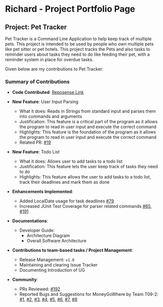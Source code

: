 # Richard - Project Portfolio Page

## Project: Pet Tracker

Pet Tracker is a Command Line Application to help keep track of multiple pets.
This project is intended to be used by people who own multiple pets like pet sitter or pet hotels.
This project tracks the Pets and also tasks to reminder users about tasks they need to do like feeding their pet,
with a reminder system in place for overdue tasks.

Given below are my contributions to Pet Tracker:

### Summary of Contributions
* **Code Contributed**: [Reposense Link](https://nus-cs2113-ay2223s2.github.io/tp-dashboard/?search=&sort=groupTitle&sortWithin=title&timeframe=commit&mergegroup=&groupSelect=groupByRepos&breakdown=true&checkedFileTypes=docs~functional-code~test-code~other&since=2023-02-17&tabOpen=true&tabType=authorship&tabAuthor=SpawnageLoong&tabRepo=AY2223S2-CS2113-T11-3%2Ftp%5Bmaster%5D&authorshipIsMergeGroup=false&authorshipFileTypes=docs~functional-code~test-code&authorshipIsBinaryFileTypeChecked=false&authorshipIsIgnoredFilesChecked=false)


* **New Feature**: User Input Parsing
    * What it does: Reads in Strings from standard input and parses them into commands and arguments
    * Justification: This feature is a critical part of the program as it allows the program to read in user input and
      execute the correct command
    * Highlights: This feature is the foundation of the program as it allows the program to read in user input and execute
      the correct command
    * Related PR:   [\#19](https://github.com/AY2223S2-CS2113-T11-3/tp/pull/19)


* **New Feature**: Todo List
    * What it does: Allows user to add tasks to a todo list
    * Justification: This feature lets the user keep track of tasks they need to do
    * Highlights: This feature allows the user to add tasks to a todo list, track their deadlines and mark them as done


* **Enhancements Implemented**:
    * Added LocalDate usage for task deadlines
      [\#79](https://github.com/AY2223S2-CS2113-T11-3/tp/pull/79)
    * Increased JUnit Test Coverage for parser related commands
      [\#65](https://github.com/AY2223S2-CS2113-T11-3/tp/pull/65),
      [\#191](https://github.com/AY2223S2-CS2113-T11-3/tp/pull/191)

* **Documentations**:
    * Developer Guide:
        * Architecture Diagram
        * Overall Software Architecture


* **Contributions to team-based tasks / Project Management**:
    * Release Management: `v1.0`
    * Maintaining and clearing Issue Tracker
    * Documenting Introduction of UG


* **Community**:
    * PRs Reviewed: [\#192](https://github.com/AY2223S2-CS2113-T11-3/tp/pull/192)
    * Reported Bugs and Suggestions for MoneyGoWhere by Team T09-2:
      [\#1](https://github.com/SpawnageLoong/ped/issues/1),
      [\#2](https://github.com/SpawnageLoong/ped/issues/2),
      [\#3](https://github.com/SpawnageLoong/ped/issues/3),
      [\#4](https://github.com/SpawnageLoong/ped/issues/4),
      [\#5](https://github.com/SpawnageLoong/ped/issues/5),
      [\#6](https://github.com/SpawnageLoong/ped/issues/6),
      [\#7](https://github.com/SpawnageLoong/ped/issues/7),
      [\#8](https://github.com/SpawnageLoong/ped/issues/8)